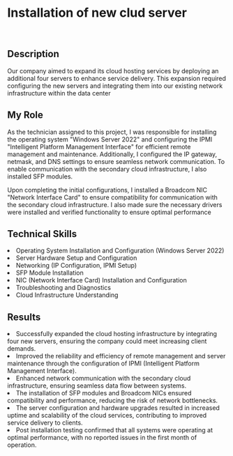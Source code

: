 # Installation of new clud server
<br>
<h2>Description</h2>
Our company aimed to expand its cloud hosting services by deploying an additional four servers to enhance service delivery. This expansion required configuring the new servers and integrating them into our existing network infrastructure within the data center
<h2>My Role</h2>
As the technician assigned to this project, I was responsible for installing the operating system "Windows Server 2022" and configuring the IPMI "Intelligent Platform Management Interface" for efficient remote management and maintenance. Additionally, I configured the IP gateway, netmask, and DNS settings to ensure seamless network communication. To enable communication with the secondary cloud infrastructure, I also installed SFP modules.

Upon completing the initial configurations, I installed a Broadcom NIC "Network Interface Card" to ensure compatibility for communication with the secondary cloud infrastructure. I also made sure the necessary drivers were installed and verified functionality to ensure optimal performance
<h2>Technical Skills</h2>
<li>Operating System Installation and Configuration (Windows Server 2022)</li>
<li>Server Hardware Setup and Configuration</li>
<li>Networking (IP Configuration, IPMI Setup)</li>
<li>SFP Module Installation</li>
<li>NIC (Network Interface Card) Installation and Configuration</li>
<li>Troubleshooting and Diagnostics</li>
<li>Cloud Infrastructure Understanding</li>
<h2>Results</h2>
<li>Successfully expanded the cloud hosting infrastructure by integrating four new servers, ensuring the company could meet increasing client demands. </li>
<li>Improved the reliability and efficiency of remote management and server maintenance through the configuration of IPMI (Intelligent Platform Management Interface).</li>
<li>Enhanced network communication with the secondary cloud infrastructure, ensuring seamless data flow between systems.</li>
<li>The installation of SFP modules and Broadcom NICs ensured compatibility and performance, reducing the risk of network bottlenecks.</li>
<li>The server configuration and hardware upgrades resulted in increased uptime and scalability of the cloud services, contributing to improved service delivery to clients.</li>
<li>Post installation testing confirmed that all systems were operating at optimal performance, with no reported issues in the first month of operation.</li>
